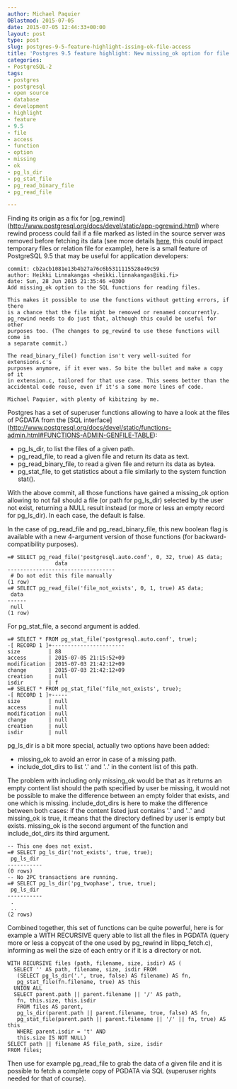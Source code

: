 ```yaml
---
author: Michael Paquier
OBlastmod: 2015-07-05
date: 2015-07-05 12:44:33+00:00
layout: post
type: post
slug: postgres-9-5-feature-highlight-issing-ok-file-access
title: 'Postgres 9.5 feature highlight: New missing_ok option for file access functions'
categories:
- PostgreSQL-2
tags:
- postgres
- postgresql
- open source
- database
- development
- highlight
- feature
- 9.5
- file
- access
- function
- option
- missing
- ok
- pg_ls_dir
- pg_stat_file
- pg_read_binary_file
- pg_read_file

---
```


Finding its origin as a fix for [pg\_rewind]
(http://www.postgresql.org/docs/devel/static/app-pgrewind.html) where rewind
process could fail if a file marked as listed in the source server was removed
before fetching its data (see more details
[here](http://git.postgresql.org/gitweb/?p=postgresql.git;a=commit;h=b36805f),
this could impact temporary files or relation file for example), here is a small
feature of PostgreSQL 9.5 that may be useful for application developers:

    commit: cb2acb1081e13b4b27a76c6b5311115528e49c59
    author: Heikki Linnakangas <heikki.linnakangas@iki.fi>
    date: Sun, 28 Jun 2015 21:35:46 +0300
    Add missing_ok option to the SQL functions for reading files.

    This makes it possible to use the functions without getting errors, if there
    is a chance that the file might be removed or renamed concurrently.
    pg_rewind needs to do just that, although this could be useful for other
    purposes too. (The changes to pg_rewind to use these functions will come in
    a separate commit.)

    The read_binary_file() function isn't very well-suited for extensions.c's
    purposes anymore, if it ever was. So bite the bullet and make a copy of it
    in extension.c, tailored for that use case. This seems better than the
    accidental code reuse, even if it's a some more lines of code.

    Michael Paquier, with plenty of kibitzing by me.

Postgres has a set of superuser functions allowing to have a look at the files
of PGDATA from the [SQL interface]
(http://www.postgresql.org/docs/devel/static/functions-admin.html#FUNCTIONS-ADMIN-GENFILE-TABLE):

  * pg\_ls\_dir, to list the files of a given path.
  * pg\_read\_file, to read a given file and return its data as text.
  * pg\_read\_binary\_file, to read a given file and return its data as
  bytea.
  * pg\_stat\_file, to get statistics about a file similarly to the system
  function stat().

With the above commit, all those functions have gained a missing_ok option
allowing to not fail should a file (or path for pg\_ls\_dir) selected by
the user not exist, returning a NULL result instead (or more or less an
empty record for pg\_ls\_dir). In each case, the default is false.

In the case of pg\_read\_file and pg\_read\_binary\_file, this new boolean
flag is available with a new 4-argument version of those functions (for
backward-compatibility purposes).

    =# SELECT pg_read_file('postgresql.auto.conf', 0, 32, true) AS data;
                   data
    ----------------------------------
     # Do not edit this file manually
    (1 row)
    =# SELECT pg_read_file('file_not_exists', 0, 1, true) AS data;
     data
    ------
     null
    (1 row)

For pg\_stat\_file, a second argument is added.

    =# SELECT * FROM pg_stat_file('postgresql.auto.conf', true);
    -[ RECORD 1 ]+-----------------------
    size         | 88
    access       | 2015-07-05 21:15:52+09
    modification | 2015-07-03 21:42:12+09
    change       | 2015-07-03 21:42:12+09
    creation     | null
    isdir        | f
    =# SELECT * FROM pg_stat_file('file_not_exists', true);
    -[ RECORD 1 ]+-----
    size         | null
    access       | null
    modification | null
    change       | null
    creation     | null
    isdir        | null

pg\_ls\_dir is a bit more special, actually two options have been added:

  * missing_ok to avoid an error in case of a missing path.
  * include\_dot\_dirs to list '.' and '..' in the content list of this
  path.

The problem with including only missing\_ok would be that as it returns
an empty content list should the path specified by user be missing, it
would not be possible to make the difference between an empty folder that
exists, and one which is missing. include\_dot\_dirs is here to make the
difference between both cases: if the content listed just contains '.' and
'..' and missing\_ok is true, it means that the directory defined by user
is empty but exists. missing\_ok is the second argument of the function and
include\_dot\_dirs its third argument.

    -- This one does not exist.
    =# SELECT pg_ls_dir('not_exists', true, true);
     pg_ls_dir
    -----------
    (0 rows)
    -- No 2PC transactions are running.
    =# SELECT pg_ls_dir('pg_twophase', true, true);
     pg_ls_dir
    -----------
     .
     ..
    (2 rows)

Combined together, this set of functions can be quite powerful, here is
for example a WITH RECURSIVE query able to list all the files in PGDATA
(query more or less a copycat of the one used by pg\_rewind in
libpq_fetch.c), informing as well the size of each entry or if it is
a directory or not.

    WITH RECURSIVE files (path, filename, size, isdir) AS (
      SELECT '' AS path, filename, size, isdir FROM
       (SELECT pg_ls_dir('.', true, false) AS filename) AS fn,
       pg_stat_file(fn.filename, true) AS this
      UNION ALL
      SELECT parent.path || parent.filename || '/' AS path,
       fn, this.size, this.isdir
       FROM files AS parent,
       pg_ls_dir(parent.path || parent.filename, true, false) AS fn,
       pg_stat_file(parent.path || parent.filename || '/' || fn, true) AS this
       WHERE parent.isdir = 't' AND
       this.size IS NOT NULL)
    SELECT path || filename AS file_path, size, isdir
    FROM files;

Then use for example pg\_read\_file to grab the data of a given file and
it is possible to fetch a complete copy of PGDATA via SQL (superuser
rights needed for that of course).
